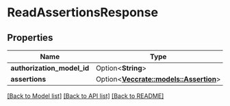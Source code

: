 # ReadAssertionsResponse

## Properties

Name | Type | Description | Notes
------------ | ------------- | ------------- | -------------
**authorization_model_id** | Option<**String**> |  | [optional]
**assertions** | Option<[**Vec<crate::models::Assertion>**](Assertion.md)> |  | [optional]

[[Back to Model list]](../README.md#documentation-for-models) [[Back to API list]](../README.md#documentation-for-api-endpoints) [[Back to README]](../README.md)


